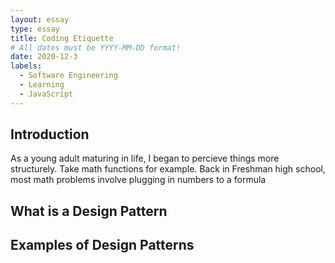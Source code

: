 ```yaml
---
layout: essay
type: essay
title: Coding Etiquette
# All dates must be YYYY-MM-DD format!
date: 2020-12-3
labels:
  - Software Engineering
  - Learning
  - JavaScript
---
```

## Introduction
As a young adult maturing in life, I began to percieve things more structurely. Take math functions for example. Back in Freshman high school, most math problems involve plugging in numbers to a formula

## What is a Design Pattern



## Examples of Design Patterns
